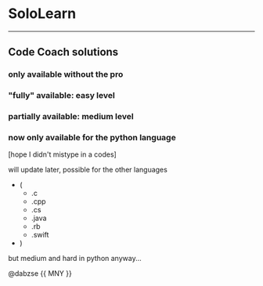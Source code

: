 # SoloLearn
---
## Code Coach solutions

### only available without the pro
### "fully" available: easy level
### partially available: medium level
### now only available for the python language
[hope I didn't mistype in a codes]

will update later, possible for the other languages
- (
  - .c
  - .cpp
  - .cs
  - .java
  - .rb
  - .swift
- )

but medium and hard in python anyway...

@dabzse {{ MNY }}
